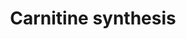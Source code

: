 ---
annotations:
- type: Pathway Ontology
  value: carnitine biosynthetic pathway
authors:
- ReactomeTeam
- DeSl
description: Carnitine is synthesized in four steps from trimethyllysine (generated
  in turn by the S-adenosyl-methionine-mediated methylation of lysine residues in
  proteins, followed by protein hydrolysis). The enzymes that catalyze the first three
  steps of carnitine synthesis, converting trimethyllysine to gamma-butyrobetaine,
  are widely distributed in human tissues. The enzyme that catalyzes the last reaction,
  converting gamma-butyrobetaine to carnitine, is found only in liver and kidney cells,
  and at very low levels in brain tissues. Other tissues that require carnitine, such
  as muscle, are dependent on transport systems that mediate its export from the liver
  and uptake by other tissues (Bremer 1983, Kerner and Hoppel 1998).  View original
  pathway at [http://www.reactome.org/PathwayBrowser/#DIAGRAM=71262 Reactome].
last-edited: 2021-01-25
organisms:
- Homo sapiens
redirect_from:
- /index.php/Pathway:WP4996
- /instance/WP4996
schema-jsonld:
- '@context': https://schema.org/
  '@id': https://wikipathways.github.io/pathways/WP4996.html
  '@type': Dataset
  creator:
    '@type': Organization
    name: WikiPathways
  description: Carnitine is synthesized in four steps from trimethyllysine (generated
    in turn by the S-adenosyl-methionine-mediated methylation of lysine residues in
    proteins, followed by protein hydrolysis). The enzymes that catalyze the first
    three steps of carnitine synthesis, converting trimethyllysine to gamma-butyrobetaine,
    are widely distributed in human tissues. The enzyme that catalyzes the last reaction,
    converting gamma-butyrobetaine to carnitine, is found only in liver and kidney
    cells, and at very low levels in brain tissues. Other tissues that require carnitine,
    such as muscle, are dependent on transport systems that mediate its export from
    the liver and uptake by other tissues (Bremer 1983, Kerner and Hoppel 1998).  View
    original pathway at [http://www.reactome.org/PathwayBrowser/#DIAGRAM=71262 Reactome].
  keywords:
  - 'Fe2+ '
  - Gly
  - dimer
  - carnitine exporter
  - H+
  - 'TMLHE '
  - 'ALDH9A1 '
  - CO2
  - 2OG
  - H2O
  - HTMLYS
  - TEABT
  - CAR
  - 'PXLP-SHMT1 '
  - 'BBOX1 '
  - BBOX1:AscH-:Fe2+
  - 'AscH- '
  - SHMT1 tetramer
  - TMLHE:AscH-:Fe2+
  - O2
  - TEABL
  - TMLYS
  - ALDH9A1 tetramer
  - SUCCA
  - NADH
  - NAD+
  license: CC0
  name: Carnitine synthesis
seo: CreativeWork
title: Carnitine synthesis
wpid: WP4996
---